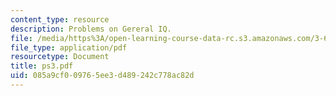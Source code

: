 ```yaml
---
content_type: resource
description: Problems on Gereral IQ.
file: /media/https%3A/open-learning-course-data-rc.s3.amazonaws.com/3-60-symmetry-structure-and-tensor-properties-of-materials-fall-2005/085a9cf009765ee3d489242c778ac82d_ps3.pdf
file_type: application/pdf
resourcetype: Document
title: ps3.pdf
uid: 085a9cf0-0976-5ee3-d489-242c778ac82d
---
```

